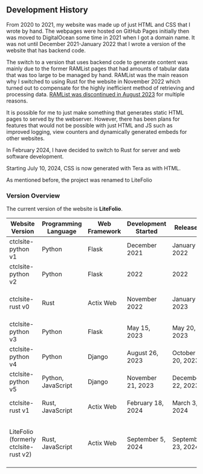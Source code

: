 ## Development History
From 2020 to 2021, my website was made up of just HTML and CSS that I wrote by hand. The webpages were hosted on GitHub Pages initially then was moved to DigitalOcean some time in 2021 when I got a domain name. It was not until December 2021-January 2022 that I wrote a version of the website that has backend code. 

The switch to a version that uses backend code to generate content was mainly due to the former RAMList pages that had amounts of tabular data that was too large to be managed by hand. RAMList was the main reason why I switched to using Rust for the website in November 2022 which turned out to compensate for the highly inefficient method of retrieving and processing data. [RAMList was discontinued in August 2023](../../blog/10/) for multiple reasons.

It is possible for me to just make something that generates static HTML pages to served by the webserver. However, there has been plans for features that would not be possible with just HTML and JS such as improved logging, view counters and dynamically generated embeds for other websites.

In February 2024, I have decided to switch to Rust for server and web software development.

Starting July 10, 2024, CSS is now generated with Tera as with HTML.

As mentioned before, the project was renamed to LiteFolio

### Version Overview
The current version of the website is **LiteFolio**.


| Website Version                        | Programming Language | Web Framework | Development Started | Released           | Development System(s)                                                                                                                                                  |
| -------------------------------------- | -------------------- | ------------- | ------------------- | ------------------ | ---------------------------------------------------------------------------------------------------------------------------------------------------------------------- |
| ctclsite-python v1                     | Python               | Flask         | December 2021       | January 7, 2022    | [Polyethylene Terephthalate](../wbpc/#pc_pet)                                                                                                                          |
| ctclsite-python v2                     | Python               | Flask         | 2022                | 2022               | [Polyethylene Terephthalate](../wbpc/#pc_pet)                                                                                                                          |
| ctclsite-rust v0                       | Rust                 | Actix Web     | November 2022       | January 2023       | "Dichlorofluoromethane" (ThinkPad X240), [Polyethylene Terephthalate](../wbpc/#pc_pet)                                                                                 |
| ctclsite-python v3                     | Python               | Flask         | May 15, 2023        | May 20, 2023       | [Polybutylene Terephthalate](../wbpc/#pc_pbt)                                                                                                                          |
| ctclsite-python v4                     | Python               | Django        | August 26, 2023     | October 20, 2023   | [Polybutylene Terephthalate](../wbpc/#pc_pbt)                                                                                                                          |
| ctclsite-python v5                     | Python, JavaScript   | Django        | November 21, 2023   | December 22, 2023  | [Polybutylene Terephthalate](../wbpc/#pc_pbt)                                                                                                                          |
| ctclsite-rust v1                       | Rust, JavaScript     | Actix Web     | February 18, 2024   | March 3, 2024      | [Polybutylene Terephthalate](../wbpc/#pc_pbt), [Polymethylmethacrylate](../wbpc/#pc_pmma)                                                                              |
| LiteFolio (formerly ctclsite-rust v2)  | Rust, JavaScript     | Actix Web     | September 5, 2024   | September 23, 2024 | [Polybutylene Terephthalate](../wbpc/#pc_pbt), [Polymethylmethacrylate](../wbpc/#pc_pmma), [Tetrahydrocannabinol](../wpbc/#pc_thc), Chlorofluoroethane (ThinkPad T450s)|

